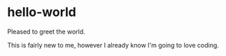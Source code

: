 # hello-world
Pleased to greet the world.

This is fairly new to me, however I already know I'm going to love coding.
